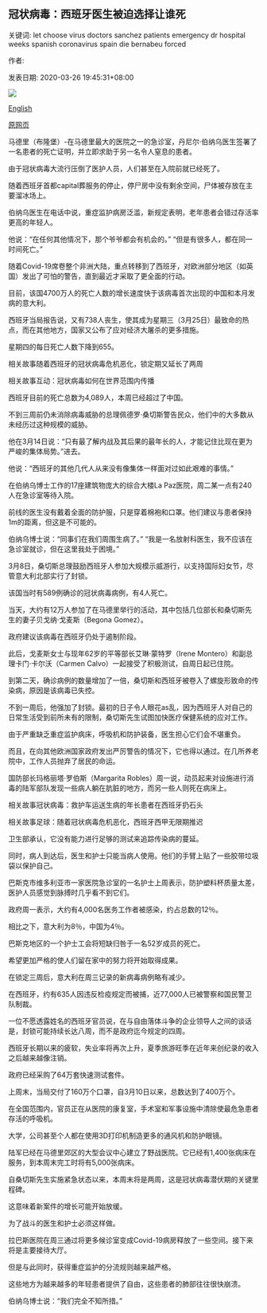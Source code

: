 ## 冠状病毒：西班牙医生被迫选择让谁死

关键词: let choose virus doctors sanchez patients emergency dr hospital weeks spanish coronavirus spain die bernabeu forced

作者: 

发表日期: 2020-03-26 19:45:31+08:00

![](https://www.straitstimes.com/sites/default/files/styles/x_large/public/articles/2020/03/26/yq-spainhosp-26032020.jpg?itok=ejRTlVHM)

[English](Coronavirus%3A%20Spanish%20doctors%20are%20forced%20to%20choose%20who%20to%20let%20die.md)

[原网页](https://www.straitstimes.com/world/europe/coronavirus-spanish-doctors-are-forced-to-choose-who-to-let-die)

马德里（布隆堡）-在马德里最大的医院之一的急诊室，丹尼尔·伯纳乌医生签署了一名患者的死亡证明，并立即求助于另一名令人窒息的患者。

由于冠状病毒大流行压倒了医护人员，人们甚至在入院前就已经死了。

随着西班牙首都capital葬服务的停止，停尸房中没有剩余空间，尸体被存放在主要溜冰场上。

伯纳乌医生在电话中说，重症监护病房泛滥，新规定表明，老年患者会错过存活率更高的年轻人。

他说：“在任何其他情况下，那个爷爷都会有机会的。” “但是有很多人，都在同一时间死亡。”

随着Covid-19席卷整个非洲大陆，重点转移到了西班牙，对欧洲部分地区（如英国）发出了可怕的警告，直到最近才采取了更全面的行动。

目前，该国4700万人的死亡人数的增长速度快于该病毒首次出现的中国和本月发病的意大利。

西班牙当局报告说，又有738人丧生，使其成为星期三（3月25日）最致命的热点，而在其他地方，国家又公布了应对经济大屠杀的更多措施。

星期四的每日死亡人数下降到655。

相关故事随着西班牙的冠状病毒危机恶化，锁定期又延长了两周

相关故事互动：冠状病毒如何在世界范围内传播

西班牙目前的死亡总数为4,089人，本周已经超过了中国。

不到三周前仍未消除病毒威胁的总理佩德罗·桑切斯警告民众，他们中的大多数从未经历过这种规模的威胁。

他在3月14日说：“只有最了解内战及其后果的最年长的人，才能记住比现在更为严峻的集体局势。”进去。

他说：“西班牙的其他几代人从来没有像集体一样面对过如此艰难的事情。”

在伯纳乌博士工作的17座建筑物庞大的综合大楼La Paz医院，周二某一点有240人在急诊室等待入院。

前线的医生没有戴着全面的防护服，只是穿着棉袍和口罩。他们建议与患者保持1m的距离，但这是不可能的。

伯纳乌博士说：“同事们在我们周围生病了。” “我是一名放射科医生，我不应该在急诊室就诊，但在这里我处于困境。”

3月8日，桑切斯总理鼓励西班牙人参加大规模示威游行，以支持国际妇女节，尽管意大利北部实行了封锁。

该国当时有589例确诊的冠状病毒病例，有4人死亡。

当天，大约有12万人参加了在马德里举行的活动，其中包括几位部长和桑切斯先生的妻子贝戈纳·戈麦斯（Begona Gomez）。

政府建议该病毒在西班牙仍处于遏制阶段。

此后，戈麦斯女士与现年62岁的平等部长艾琳·蒙特罗（Irene Montero）和副总理卡门·卡尔沃（Carmen Calvo）一起接受了积极测试，自周日起已住院。

到第二天，确诊病例的数量增加了一倍，桑切斯和西班牙被卷入了螺旋形致命的传染病，原因是该病毒已失控。

不到一周后，他强加了封锁。最初的日子令人眼花as乱，因为西班牙人对自己的日常生活受到前所未有的限制，桑切斯先生试图加快医疗保健系统的应对工作。

由于严重缺乏重症监护病床，呼吸机和防护装备，医生担心它们会不堪重负。

而且，在向其他欧洲国家政府发出严厉警告的情况下，它也得以通过。在几所养老院中，工作人员抛弃了居民的命运。

国防部长玛格丽塔·罗伯斯（Margarita Robles）周一说，动员起来对设施进行消毒的陆军部队发现一些病人躺在肮脏的地方，而另一些人则死在病床上。

相关故事冠状病毒：救护车运送生病的年长患者在西班牙扔石头

相关故事足球：随着冠状病毒危机恶化，西班牙西甲无限期推迟

卫生部承认，它没有能力进行足够的测试来追踪传染病的蔓延。

同时，病人到达后，医生和护士只能当病人使用。他们的手臂上贴了一些胶带垃圾袋以保护自己。

巴斯克市维多利亚市一家医院急诊室的一名护士上周表示，防护塑料杯质量太差，医护人员感觉到脉搏时几乎看不到它们。

政府周一表示，大约有4,000名医务工作者被感染，约占总数的12％。

相比之下，意大利为8％，中国为4％。

巴斯克地区的一个护士工会将短缺归咎于一名52岁成员的死亡。

希望更加严格的使人们留在家中的努力将开始取得成果。

在锁定三周后，意大利在周三记录的新病毒病例略有减少。

在西班牙，约有635人因违反检疫规定而被捕，近77,000人已被警察和国民警卫队制裁。

一位不愿透露姓名的西班牙官员说，在与自由落体斗争的企业领导人之间的谈话是，封锁可能持续长达八周，而不是政府迄今规定的四周。

西班牙长期以来的疲软，失业率将再次上升，夏季旅游旺季在近年来创纪录的收入之后越来越像注销。

政府已经采购了64万套快速测试套件。

上周末，当局交付了160万个口罩，自3月10日以来，总数达到了400万个。

在全国范围内，官员正在从医院的康复室，手术室和军事设施中清除使最危急患者存活的呼吸机。

大学，公司甚至个人都在使用3D打印机制造更多的通风机和防护​​眼镜。

陆军已经在马德里郊区的大型会议中心建立了野战医院。它已经有1,400张病床在服务，到本周末完工时将有5,000张病床。

自桑切斯先生实施紧急状态以来，本周末将是两周，这是冠状病毒潜伏期的关键里程碑。

这意味着新案件的增长可能开始放缓。

为了战斗的医生和护士必须这样做。

拉巴斯医院在周三通过将更多候诊室变成Covid-19病房释放了一些空间。接下来将是主要接待大厅。

但是与此同时，获得重症监护的分流规则越来越严格。

这些地方为越来越多的年轻患者提供了自由，这些患者的肺部往往很快崩溃。

伯纳乌博士说：“我们完全不知所措。”